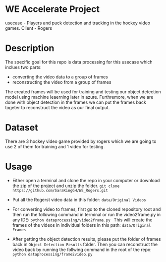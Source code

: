 # WE Accelerate Project
usecase - Players and puck detection and tracking in the hockey video games.
Client - Rogers


# Description

The specific goal for this repo is data processing for this usecase which inclues two parts:
* converting the video data to a group of frames
* reconstructing the video from a group of frames

The created frames will be used for training and testing our object detection model using machine leaerning later in azure. 
Furthremore, when we are done with object detection in the frames we can put the frames back togeter to reconstruct the video as our final output. 


# Dataset
There are 3 hockey video game provided by rogers which we are going to use 2 of them for training and 1 video for testing.

# Usage
* Either open a terminal and clone the repo in your computer or download the zip of the project and unzip the folder.
```git clone https://github.com/SaraKingGH/WE_Rogers.git```

* Put all the Rogerst video data in this folder: ``` data/Original Videos ```
* For converting video to frames, first go to the cloned repository root and then run the following command in terminal or run the video2frame.py in any IDE:
```python dataprocessing/video2frame.py ```
This will create the frames of the videos in individual folders in this path: ``` data/Original Frames ```

* After getting the object detection results, please put the folder of frames back in ```Object Detection Results``` folder. Then you can reconstruct the video back by running the follwing command in the root of the repo:
```python dataprocessing/frame2video.py```

